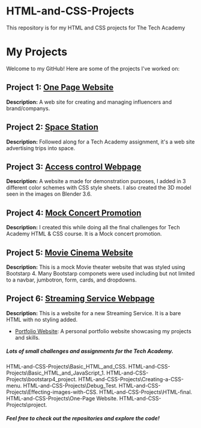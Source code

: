# HTML-and-CSS-Projects
This repository is for my HTML and CSS projects for The Tech Academy
# My Projects

Welcome to my GitHub! Here are some of the projects I've worked on:

## Project 1: [One Page Website](https://github.com/Dev-OtedGamer/HTML-and-CSS-Projects/blob/main/One-Page%20Website/one_page_website.html)
**Description:** A web site for creating and managing influencers and brand/companys. 

## Project 2: [Space Station](https://github.com/Dev-OtedGamer/HTML-and-CSS-Projects/blob/main/project/index.html)
**Description:** Followed along for a Tech Academy assignment, it's a web site advertising trips into space.

## Project 3: [Access control Webpage](https://github.com/Dev-OtedGamer/HTML-and-CSS-Projects/blob/main/project/Access_Control.html)
**Description:** A website a made for demonstration purposes, I added in 3 different color schemes with CSS style sheets. 
I also created the 3D model seen in the images on Blender 3.6.

## Project 4: [Mock Concert Promotion](https://github.com/Dev-OtedGamer/HTML-and-CSS-Projects/blob/main/HTML-final/concert-promotion.html)
**Description:** I created this while doing all the final challenges for Tech Academy HTML & CSS course. It is a Mock concert
promotion.

## Project 5: [Movie Cinema Website](https://github.com/Dev-OtedGamer/HTML-and-CSS-Projects/blob/main/bootstarp4_project/academy_cinemas.html)
**Description:** This is a mock Movie theater website that was styled using Bootstarp 4.
Many Bootstarp componets were used including but not limited to a navbar, jumbotron, form, cards, and dropdowns.

## Project 6: [Streaming Service Webpage](https://github.com/Dev-OtedGamer/HTML-and-CSS-Projects/blob/main/Debug_Test/HTML_Webpage.html)
**Description:** This is a website for a new Streaming Service. It is a bare HTML with no styling added.

- [Portfolio Website](https://dev-otedgamer.github.io): A personal portfolio website showcasing my projects and skills.
##### Lots of small challenges and assignments for the Tech Academy.
HTML-and-CSS-Projects\Basic_HTML_and_CSS.
HTML-and-CSS-Projects\Basic_HTML_and_JavaScript_1.
HTML-and-CSS-Projects\bootstarp4_project.
HTML-and-CSS-Projects\Creating-a-CSS-menu.
HTML-and-CSS-Projects\Debug_Test.
HTML-and-CSS-Projects\Effecting-images-with-CSS.
HTML-and-CSS-Projects\HTML-final.
HTML-and-CSS-Projects\One-Page Website.
HTML-and-CSS-Projects\project.
##### Feel free to check out the repositories and explore the code!
